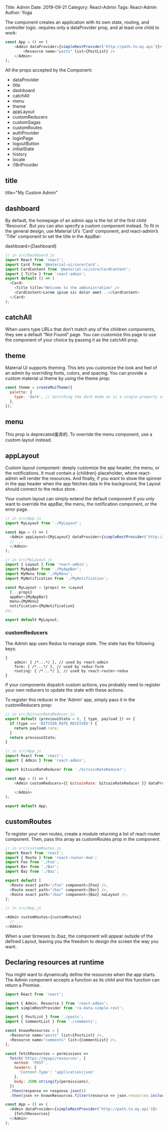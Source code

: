 Title: Admin
Date: 2019-09-21
Category: React-Admin
Tags: React-Admin
Author: Yoga

The <Admin> component creates an application with its own state, routing, and controller logic. <Admin> requires only a dataProvider prop, and at least one child <Resource> to work:

```javascript
const App = () => (
    <Admin dataProvider={simpleRestProvider('http://path.to.my.api')}>
        <Resource name="posts" list={PostList} />
    </Admin>
);
```

All the props accepted by the <Admin> Component:

* dataProvider
* title
* dashboard
* catchAll
* menu
* theme
* appLayout
* customReducers
* customSagas
* customRoutes
* authProvider
* loginPage
* logoutButton
* initialState
* history
* locale
* i18nProvider

## title

title="My Custom Admin"

## dashboard

By default, the homepage of an admin app is the list of the first child 'Resource'. But you can also specify a custom component instead. To fit in the general design, use Material UI’s 'Card' component, and react-admin’s 'Title' component to set the title in the AppBar:

dashboard={Dashboard}

```javascript
// in src/Dashboard.js
import React from 'react';
import Card from '@material-ui/core/Card';
import CardContent from '@material-ui/core/CardContent';
import { Title } from 'react-admin';
export default () => (
  <Card>
    <Title title="Welcome to the administration" />
    <CardContent>Lorem ipsum sic dolor amet...</CardContent>
  </Card>
);
```

## catchAll

When users type URLs that don’t match any of the children <Resource> components, they see a default “Not Found” page. You can customize this page to use the component of your choice by passing it as the catchAll prop. 

## theme

Material UI supports theming. This lets you customize the look and feel of an admin by overriding fonts, colors, and spacing. You can provide a custom material ui theme by using the theme prop:

```javascript
const theme = createMuiTheme({
  palette: {
    type: 'dark', // Switching the dark mode on is a single property value change.
  },
});
```

## menu
 This prop is deprecated废弃的. To override the menu component, use a custom layout instead.

## appLayout

Custom layout component: deeply customize the app header, the menu, or the notifications. It must contain a {children} placeholder, where react-admin will render the resources. And finally, if you want to show the spinner in the app header when the app fetches data in the background, the Layout should connect to the redux store.

Your custom layout can simply extend the default <Layout> component if you only want to override the appBar, the menu, the notification component, or the error page. 

```javascript
// in src/App.js
import MyLayout from './MyLayout';

const App = () => (
  <Admin appLayout={MyLayout} dataProvider={simpleRestProvider('http://path.to.my.api')}>
  // ...
  </Admin>
);

// in src/MyLayout.js
import { Layout } from 'react-admin';
import MyAppBar from './MyAppBar';
import MyMenu from './MyMenu';
import MyNotification from './MyNotification';

const MyLayout = (props) => <Layout
  {...props}
  appBar={MyAppBar}
  menu={MyMenu}
  notification={MyNotification}
/>;

export default MyLayout;
```
### customReducers

The Admin app uses Redux to manage state. The state has the following keys:

```
{
    admin: { /*...*/ }, // used by react-admin
    form: { /*...*/ }, // used by redux-form
    routing: { /*...*/ }, // used by react-router-redux
}
```

If your components dispatch custom actions, you probably need to register your own reducers to update the state with these actions. 

To register this reducer in the 'Admin' app, simply pass it in the customReducers prop:

```javascript
// in src/bitcoinRateReducer.js
export default (previousState = 0, { type, payload }) => {
  if (type === 'BITCOIN_RATE_RECEIVED') {
    return payload.rate;
  }
  return previousState;
}

// in src/App.js
import React from 'react';
import { Admin } from 'react-admin';

import bitcoinRateReducer from './bitcoinRateReducer';

const App = () => (
    <Admin customReducers={{ bitcoinRate: bitcoinRateReducer }} dataProvider={simpleRestProvider('http://path.to.my.api')}>
        ...
    </Admin>
);

export default App;
```

## customRoutes

To register your own routes, create a module returning a list of react-router <Route> component. Then, pass this array as customRoutes prop in the <Admin> component.

```javascript
// in src/customRoutes.js
import React from 'react';
import { Route } from 'react-router-dom';
import Foo from './Foo';
import Bar from './Bar';
import Baz from './Baz';

export default [
  <Route exact path="/foo" component={Foo} />,
  <Route exact path="/bar" component={Bar} />,
  <Route exact path="/baz" component={Baz} noLayout />,
];

// in src/App.js

<Admin customRoutes={customRoutes} 
  // ...
</Admin>
```

 When a user browses to /baz, the component will appear outside of the defined Layout, leaving you the freedom to design the screen the way you want.

 ## Declaring resources at runtime

 You might want to dynamically define the resources when the app starts. The Admin component accepts a function as its child and this function can return a Promise.

```javascript
import React from 'react';

import { Admin, Resource } from 'react-admin';
import simpleRestProvider from 'ra-data-simple-rest';

import { PostList } from './posts';
import { CommentList } from './comments';

const knownResources = [
  <Resource name="posts" list={PostList} />,
  <Resource name="comments" list={CommentList} />,
];

const fetchResources = permissions =>
  fetch('https://myapi/resources', {
    method: 'POST',
    headers: {
      'Content-Type': 'application/json'
    },
    body: JSON.stringify(permissions),
  })
  .then(response => response.json())
  .then(json => knownResources.filter(resource => json.resources.includes(resource.props.name)));

const App = () => (
  <Admin dataProvider={simpleRestProvider('http://path.to.my.api')}>
    {fetchResources}
  </Admin>
);
```


